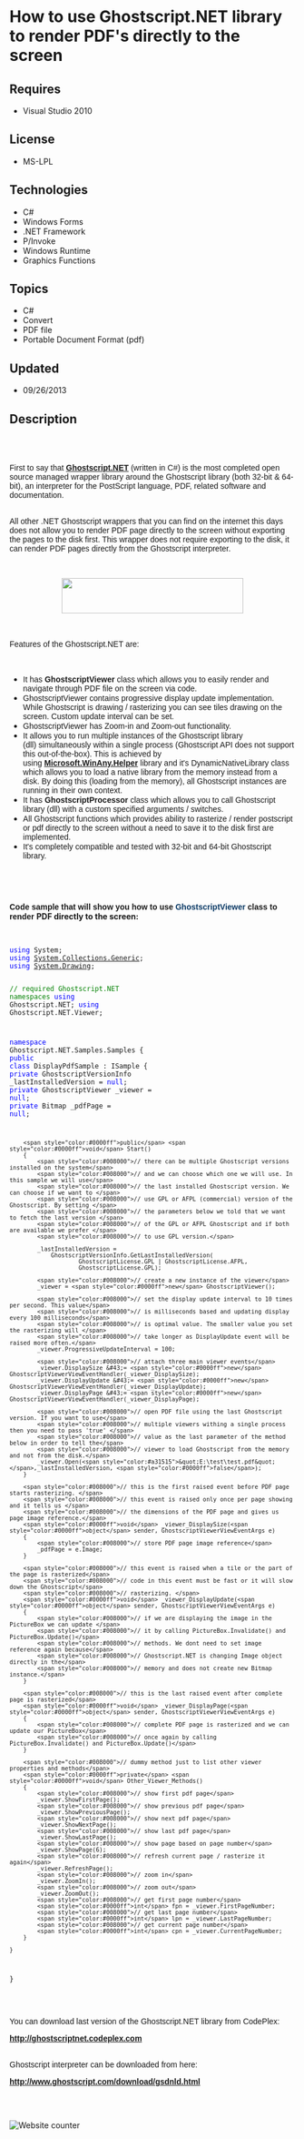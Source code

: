 # How to use Ghostscript.NET library to render PDF's directly to the screen
## Requires
- Visual Studio 2010
## License
- MS-LPL
## Technologies
- C#
- Windows Forms
- .NET Framework
- P/Invoke
- Windows Runtime
- Graphics Functions
## Topics
- C#
- Convert
- PDF file
- Portable Document Format (pdf)
## Updated
- 09/26/2013
## Description

<p><span style="font-family:Verdana,sans-serif"><br>
</span><span style="font-family:Verdana,sans-serif"><br>
</span><span style="font-family:Verdana,sans-serif"><br>
</span><span style="font-family:Verdana,sans-serif">First to say that&nbsp;<a href="http://ghostscriptnet.codeplex.com/"><strong>Ghostscript.NET</strong></a>&nbsp;(written in C#) is the most completed open source managed wrapper library around the Ghostscript
 library (both 32-bit &amp; 64-bit), an interpreter for the PostScript language, PDF, related software and documentation.</span></p>
<p><span style="font-family:Verdana,sans-serif"><br>
</span><span style="font-family:Verdana,sans-serif">All other .NET Ghostscript wrappers that you can find on the internet this days does not allow you to render PDF page directly to the screen without exporting the pages to the disk first. This wrapper does
 not require exporting to the disk, it can render PDF pages directly from the Ghostscript interpreter.</span></p>
<p><span style="font-family:Verdana,sans-serif"><br>
</span></p>
<p class="separator"><a href="https://download-codeplex.sec.s-msft.com/Download?ProjectName=ghostscriptnet&DownloadId=721272&Build=20748"><img src=":-download?projectname=ghostscriptnet&downloadid=721272&build=20748" border="0" alt="" width="320" height="62" style="display:block; margin-left:auto; margin-right:auto"></a></p>
<p><span style="font-family:Verdana,sans-serif"><br>
</span><span style="font-family:Verdana,sans-serif"><br>
</span><span style="font-family:Verdana,sans-serif">Features of the Ghostscript.NET are:</span></p>
<p>&nbsp;</p>
<ul>
<li><span style="font-family:Verdana,sans-serif">It has&nbsp;<strong>GhostscriptViewer</strong>&nbsp;class which allows you to easily render and navigate through PDF file on the screen via code.</span>
</li><li><span style="font-family:Verdana,sans-serif">GhostscriptViewer contains progressive display update implementation. While Ghostscript is drawing / rasterizing you can see tiles drawing on the screen. Custom update interval can be set.</span>
</li><li><span style="font-family:Verdana,sans-serif">GhostscriptViewer has Zoom-in and Zoom-out functionality.</span>
</li><li><span style="font-family:Verdana,sans-serif">It allows you to run multiple instances of the Ghostscript library (dll)&nbsp;simultaneously&nbsp;within a single process (Ghostscript API does not support this out-of-the-box). This is achieved by using&nbsp;<a href="http://microsoftwinanyhelper.codeplex.com/"><strong>Microsoft.WinAny.Helper</strong></a>&nbsp;library
 and it's DynamicNativeLibrary class which allows you to load a native library from the memory instead from a disk. By doing this (loading from the memory), all Ghostscript instances are running in their own context.</span>
</li><li><span style="font-family:Verdana,sans-serif">It has&nbsp;<strong>GhostscriptProcessor</strong>&nbsp;class which allows you to call Ghostscript library (dll) with a custom specified arguments / switches.</span>
</li><li><span style="font-family:Verdana,sans-serif">All Ghostscript functions which provides ability to rasterize / render postscript or pdf directly to the screen without a need to save it to the disk first are implemented.</span>
</li><li><span style="font-family:Verdana,sans-serif">It's completely compatible and tested with 32-bit and 64-bit Ghostscript library.</span>
</li></ul>
<div>
<p><span style="font-family:Verdana,sans-serif"><br>
</span></p>
</div>
<div>
<p><span style="font-family:Verdana,sans-serif"><br>
</span></p>
</div>
<div>
<p><span style="font-family:Verdana,sans-serif"><strong>Code sample that will show you how to use&nbsp;<span style="color:#073763">GhostscriptViewer</span>&nbsp;class to render&nbsp;</strong></span><strong>PDF directly to the screen:</strong></p>
</div>
<div>
<p><span style="font-family:Verdana,sans-serif"><br>
</span></p>
</div>
<div>
<pre><code><span style="color:#0000ff">using</span> System;
<span style="color:#0000ff">using</span> <a class="libraryLink" href="http://msdn.microsoft.com/en-US/library/System.Collections.Generic.aspx" target="_blank" title="Auto generated link to System.Collections.Generic">System.Collections.Generic</a>;
<span style="color:#0000ff">using</span> <a class="libraryLink" href="http://msdn.microsoft.com/en-US/library/System.Drawing.aspx" target="_blank" title="Auto generated link to System.Drawing">System.Drawing</a>;

<span style="color:#008000">// required Ghostscript.NET namespaces</span>
<span style="color:#0000ff">using</span> Ghostscript.NET;
<span style="color:#0000ff">using</span> Ghostscript.NET.Viewer;

<span style="color:#0000ff">namespace</span> Ghostscript.NET.Samples.Samples
{
    <span style="color:#0000ff">public</span> <span style="color:#0000ff">class</span> DisplayPdfSample : ISample
    {
        <span style="color:#0000ff">private</span> GhostscriptVersionInfo _lastInstalledVersion = <span style="color:#0000ff">null</span>;
        <span style="color:#0000ff">private</span> GhostscriptViewer _viewer = <span style="color:#0000ff">null</span>;
        <span style="color:#0000ff">private</span> Bitmap _pdfPage = <span style="color:#0000ff">null</span>;

        <span style="color:#0000ff">public</span> <span style="color:#0000ff">void</span> Start()
        {
            <span style="color:#008000">// there can be multiple Ghostscript versions installed on the system</span>
            <span style="color:#008000">// and we can choose which one we will use. In this sample we will use</span>
            <span style="color:#008000">// the last installed Ghostscript version. We can choose if we want to </span>
            <span style="color:#008000">// use GPL or AFPL (commercial) version of the Ghostscript. By setting </span>
            <span style="color:#008000">// the parameters below we told that we want to fetch the last version </span>
            <span style="color:#008000">// of the GPL or AFPL Ghostscript and if both are available we prefer </span>
            <span style="color:#008000">// to use GPL version.</span>

            _lastInstalledVersion = 
                GhostscriptVersionInfo.GetLastInstalledVersion(
                        GhostscriptLicense.GPL | GhostscriptLicense.AFPL, 
                        GhostscriptLicense.GPL);

            <span style="color:#008000">// create a new instance of the viewer</span>
            _viewer = <span style="color:#0000ff">new</span> GhostscriptViewer();

            <span style="color:#008000">// set the display update interval to 10 times per second. This value</span>
            <span style="color:#008000">// is milliseconds based and updating display every 100 milliseconds</span>
            <span style="color:#008000">// is optimal value. The smaller value you set the rasterizing will </span>
            <span style="color:#008000">// take longer as DisplayUpdate event will be raised more often.</span>
            _viewer.ProgressiveUpdateInterval = 100;

            <span style="color:#008000">// attach three main viewer events</span>
            _viewer.DisplaySize &#43;= <span style="color:#0000ff">new</span> GhostscriptViewerViewEventHandler(_viewer_DisplaySize);
            _viewer.DisplayUpdate &#43;= <span style="color:#0000ff">new</span> GhostscriptViewerViewEventHandler(_viewer_DisplayUpdate);
            _viewer.DisplayPage &#43;= <span style="color:#0000ff">new</span> GhostscriptViewerViewEventHandler(_viewer_DisplayPage);

            <span style="color:#008000">// open PDF file using the last Ghostscript version. If you want to use</span>
            <span style="color:#008000">// multiple viewers withing a single process then you need to pass 'true' </span>
            <span style="color:#008000">// value as the last parameter of the method below in order to tell the</span>
            <span style="color:#008000">// viewer to load Ghostscript from the memory and not from the disk.</span>
            _viewer.Open(<span style="color:#a31515">&quot;E:\test\test.pdf&quot;</span>,_lastInstalledVersion, <span style="color:#0000ff">false</span>);
        }

        <span style="color:#008000">// this is the first raised event before PDF page starts rasterizing. </span>
        <span style="color:#008000">// this event is raised only once per page showing and it tells us </span>
        <span style="color:#008000">// the dimensions of the PDF page and gives us page image reference.</span>
        <span style="color:#0000ff">void</span> _viewer_DisplaySize(<span style="color:#0000ff">object</span> sender, GhostscriptViewerViewEventArgs e)
        {
            <span style="color:#008000">// store PDF page image reference</span>
            _pdfPage = e.Image;
        }

        <span style="color:#008000">// this event is raised when a tile or the part of the page is rasterized</span>
        <span style="color:#008000">// code in this event must be fast or it will slow down the Ghostscript</span>
        <span style="color:#008000">// rasterizing. </span>
        <span style="color:#0000ff">void</span> _viewer_DisplayUpdate(<span style="color:#0000ff">object</span> sender, GhostscriptViewerViewEventArgs e)
        {
            <span style="color:#008000">// if we are displaying the image in the PictureBox we can update </span>
            <span style="color:#008000">// it by calling PictureBox.Invalidate() and PictureBox.Update()</span>
            <span style="color:#008000">// methods. We dont need to set image reference again because</span>
            <span style="color:#008000">// Ghostscript.NET is changing Image object directly in the</span>
            <span style="color:#008000">// memory and does not create new Bitmap instance.</span>
        }

        <span style="color:#008000">// this is the last raised event after complete page is rasterized</span>
        <span style="color:#0000ff">void</span> _viewer_DisplayPage(<span style="color:#0000ff">object</span> sender, GhostscriptViewerViewEventArgs e)
        {
            <span style="color:#008000">// complete PDF page is rasterized and we can update our PictureBox</span>
            <span style="color:#008000">// once again by calling PictureBox.Invalidate() and PictureBox.Update()</span>
        }

        <span style="color:#008000">// dummy method just to list other viewer properties and methods</span>
        <span style="color:#0000ff">private</span> <span style="color:#0000ff">void</span> Other_Viewer_Methods()
        {
            <span style="color:#008000">// show first pdf page</span>
            _viewer.ShowFirstPage();
            <span style="color:#008000">// show previous pdf page</span>
            _viewer.ShowPreviousPage();
            <span style="color:#008000">// show next pdf page</span>
            _viewer.ShowNextPage();
            <span style="color:#008000">// show last pdf page</span>
            _viewer.ShowLastPage();
            <span style="color:#008000">// show page based on page number</span>
            _viewer.ShowPage(6);
            <span style="color:#008000">// refresh current page / rasterize it again</span>
            _viewer.RefreshPage();
            <span style="color:#008000">// zoom in</span>
            _viewer.ZoomIn();
            <span style="color:#008000">// zoom out</span>
            _viewer.ZoomOut();
            <span style="color:#008000">// get first page number</span>
            <span style="color:#0000ff">int</span> fpn = _viewer.FirstPageNumber;
            <span style="color:#008000">// get last page number</span>
            <span style="color:#0000ff">int</span> lpn = _viewer.LastPageNumber;
            <span style="color:#008000">// get current page number</span>
            <span style="color:#0000ff">int</span> cpn = _viewer.CurrentPageNumber;
        }

    }
}
</code></pre>
<p>&nbsp;</p>
<p><span style="font-family:Verdana,sans-serif">You can download last version of the Ghostscript.NET library from CodePlex:</span></p>
<p><span style="font-family:Verdana,sans-serif"><strong><a href="http://ghostscriptnet.codeplex.com/">http://ghostscriptnet.codeplex.com</a></strong></span></p>
<p><span style="font-family:Verdana,sans-serif"><br>
</span><span style="font-family:Verdana,sans-serif">Ghostscript interpreter can be downloaded from here:&nbsp;</span></p>
<p><span style="font-family:Verdana,sans-serif"><strong><a href="http://www.ghostscript.com/download/gsdnld.html">http://www.ghostscript.com/download/gsdnld.html</a></strong></span></p>
<p><span style="font-family:Verdana,sans-serif"><br>
</span><span style="font-family:Verdana,sans-serif"><br>
</span></p>
</div>
<p><img src="-counter.img?theme=5&digits=7&siteid=6" border="0" alt="Website counter" hspace="0" vspace="0"></p>
